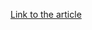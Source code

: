 [Link to the article](https://cloud.google.com/blog/topics/threat-intelligence/cve-2023-6080-third-party-installer-abuse/)
